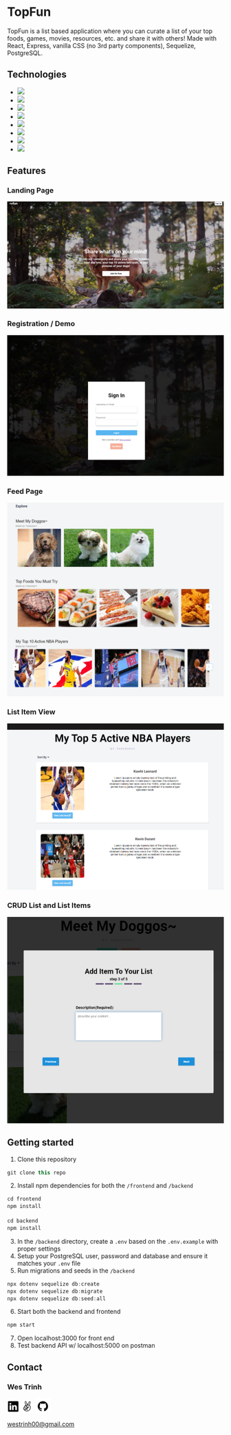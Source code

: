 # TopFun

TopFun is a list based application where you can curate a list of your top foods, games, movies, resources, etc. and share it with others! Made with React, Express, vanilla CSS (no 3rd party components), Sequelize, PostgreSQL.

## Technologies
* <a href="https://developer.mozilla.org/en-US/docs/Web/JavaScript"><img src="https://img.shields.io/badge/-JavaScript-F7DF1E?logo=JavaScript&logoColor=333333" /></a>
* <a href="https://www.postgresql.org/"><img src="https://img.shields.io/badge/-PostgreSQL-336791?logo=PostgreSQL" /></a>
* <a href="https://sequelize.org/"><img src="https://img.shields.io/badge/-Sequelize-039BE5" /></a>
* <a href="https://www.npmjs.com/package/express"><img src="https://img.shields.io/badge/-Express.js-000000?logo=Express" /></a>
* <a href="https://nodejs.org/"><img src="https://img.shields.io/badge/Node.js-43853D?style=flat&logo=node.js&logoColor=white"></a>
* <a href="https://reactjs.org/"><img src="https://img.shields.io/badge/react-%2320232a.svg?style=flat&logo=react&logoColor=%2361DAFB"></a>
* <a href="https://redux.js.org/"><img src="https://img.shields.io/badge/redux-%23593d88.svg?style=flat&logo=redux&logoColor=white"></a>
* <a href="https://developer.mozilla.org/en-US/docs/Web/CSS"><img src="https://img.shields.io/badge/-CSS3-1572B6?logo=CSS3" /></a>

## Features

### Landing Page
![landing](./readme-assets/images/topfun1.png)

### Registration / Demo
![landing](./readme-assets/images/demoLogin.png)

### Feed Page
![list-view](./readme-assets/images/carousel.png)

### List Item View
![list-view](./readme-assets/images/topfun2.png)

### CRUD List and List Items
![list-items](./readme-assets/images/topfun3.png)




## Getting started
1. Clone this repository

```javascript
git clone this repo
```

2. Install npm dependencies for both the `/frontend` and `/backend`

```javascript
cd frontend
npm install

cd backend
npm install
```

3. In the `/backend` directory, create a `.env` based on the `.env.example` with proper settings
4. Setup your PostgreSQL user, password and database and ensure it matches your `.env` file
5. Run migrations and seeds in the `/backend`

```javascript
npx dotenv sequelize db:create
npx dotenv sequelize db:migrate
npx dotenv sequelize db:seed:all
```

6. Start both the backend and frontend

```javascript
npm start
```
7. Open localhost:3000 for front end
8. Test backend API w/ localhost:5000 on postman

## Contact

### Wes Trinh
<a href="https://www.linkedin.com/in/wes-trinh-28b526220/"><img src="./readme-assets/logos/linkedin-logo.png" height="28" align="middle" /></a>
<a href="https://angel.co/u/wes-trinh"><img src="./readme-assets/logos/angellist-logo.png" height="28" align="middle" /></a>
<a href="https://github.com/WesTrinhKL"><img src="./readme-assets/logos/github-logo.png" height="38" align="middle" /></a>

westrinh00@gmail.com
